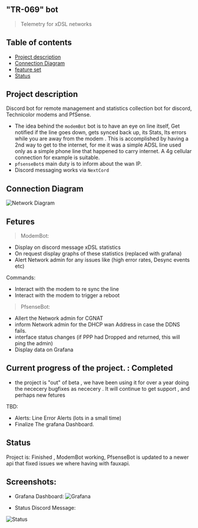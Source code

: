 ## "TR-069" bot 
>Telemetry for xDSL networks 



## Table of contents
* [Project description ](#Project-description)
* [Connection Diagram ](#Connection-Diagram)
* [feature set ](#Fetures)
* [Status](#status)

## Project description 
Discord bot for remote management and statistics collection bot for discord, Technicolor modems and PfSense. 
* The idea behind the `modemBot` bot is to have an eye on line itself, Get notified if the line goes down, gets synced back up, its Stats, Its errors while you are away from the modem . This is accomplished by having a 2nd way to get to the internet, for me it was a simple ADSL line used only as a simple phone line that happened to carry internet. A 4g cellular connection for example is suitable.
* `pfsenseBot`s main duty is to inform about the wan IP. 
* Discord messaging works via `NextCord`

## Connection Diagram

 ![Network Diagram](https://github.com/finos2/TR069-Bot/blob/main/IMG/network_Diagram.jpg?raw=true)

## Fetures
> ModemBot: 
* Display on discord message xDSL statistics 
* On request display graphs of these statistics (replaced with grafana)
* Alert Network admin for any issues like (high error rates, Desync events etc)

Commands: 
* Interact with the modem to re sync the line 
* Interact with the modem to trigger a reboot

> PfsenseBot: 
- Allert the Network admin for CGNAT  
- inform Network admin for the DHCP wan Address in case the DDNS fails. 
- interface status changes (if PPP had Dropped and returned, this will ping the admin)
- Display data on Grafana

## Current progress of the project. : Completed

* the project is "out" of beta , we have been using it for over a year doing the nececery bugfixes as nececery . It will continue to get support , and perhaps new fetures 

TBD:
* Alerts: Line Error Alerts (lots in a small time) 
* Finalize The grafana Dashboard.

## Status
Project is: Finished , ModemBot working, PfsenseBot is updated to a newer api that fixed issues we where having with fauxapi. 


## Screenshots: 

* Grafana Dashboard: 
 ![Grafana](https://github.com/finos2/TR069-Bot/blob/main/IMG/DashBoard.png?raw=true)
 
 * Status Discord Message: 
 
 ![Status](https://github.com/finos2/TR069-Bot/blob/main/IMG/DiscordStatus.png?raw=true)
